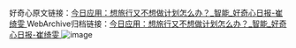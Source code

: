 好奇心原文链接：[今日应用：想旅行又不想做计划怎么办？_智能_好奇心日报-崔绮雯 ](https://www.qdaily.com/articles/11291.html)
WebArchive归档链接：[今日应用：想旅行又不想做计划怎么办？_智能_好奇心日报-崔绮雯 ](http://web.archive.org/web/20160806103334/http://www.qdaily.com/articles/11291.html)
![image](http://ww3.sinaimg.cn/large/007d5XDply1g3wglz0ps1j30u03mxe81)